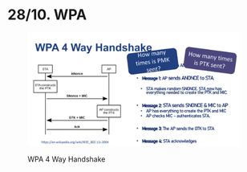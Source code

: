 # 28/10. WPA

<figure><img src="../../.gitbook/assets/image (1).png" alt=""><figcaption><p>WPA 4 Way Handshake</p></figcaption></figure>

